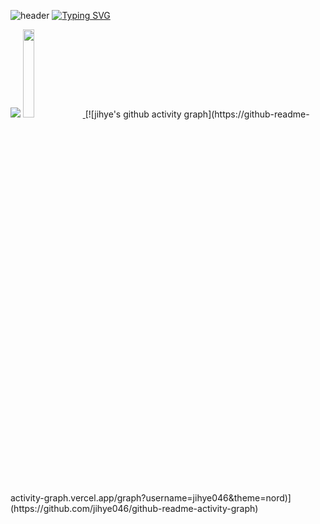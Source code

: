 ![header](https://capsule-render.vercel.app/api?type=venom&color=timeGradient&height=300&section=header&text=Hello!&fontSize=90)
[![Typing SVG](https://readme-typing-svg.demolab.com?font=Crimson+Text&size=35&pause=1000&color=14142CA9&random=false&width=435&lines=Welcome+to+my+Github;My+name+is+jihye-Ha)](https://git.io/typing-svg)
<div style="margin: auto;>
    [![Hits](https://hits.seeyoufarm.com/api/count/incr/badge.svg?url=https%3A%2F%2Fgithub.com%2Fjihye046%2Fhit-counter&count_bg=%234E4F4D&title_bg=%23B875DB&icon=&icon_color=%23E7E7E7&title=%E2%AD%90+hits++&edge_flat=false)](https://hits.seeyoufarm.com)
    [![Gmail Badge](https://img.shields.io/badge/Gmail-d14836?style=flat-square&logo=Gmail&logoColor=white&link=mailto:songg046@gmail.com)](mailto:songg046@gmail.com)
</div>
---
<a href="s">
  <img src="https://github-readme-stats.vercel.app/api/top-langs/?username=jihye046&exclude_repo=jihye046.github.io&layout=compact&theme=dracula" />
</a>
<a href="s">
  <img src="https://github-readme-stats.vercel.app/api?username=jihye046&theme=dracula&show_icons=true&hide=contribs,prs" width="19%" />
</a>
[![jihye's github activity graph](https://github-readme-activity-graph.vercel.app/graph?username=jihye046&theme=nord)](https://github.com/jihye046/github-readme-activity-graph)













<!--
**jihye046/jihye046** is a ✨ _special_ ✨ repository because its `README.md` (this file) appears on your GitHub profile.

Here are some ideas to get you started:

- 🔭 I’m currently working on ...
- 🌱 I’m currently learning ...
- 👯 I’m looking to collaborate on ...
- 🤔 I’m looking for help with ...
- 💬 Ask me about ...
- 📫 How to reach me: ...
- 😄 Pronouns: ...
- ⚡ Fun fact: ...
-->
